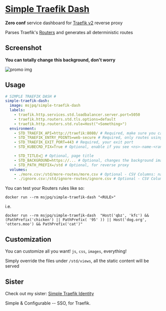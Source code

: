 # [Simple Traefik Dash](https://ms-jpq.github.io/simple-traefik-dash/)

**Zero conf** service dashboard for [Traefik v2](https://traefik.io/) reverse proxy

Parses Traefik's [Routers](https://docs.traefik.io/routing/overview/) and generates all deterministic routes

## Screenshot

**You can totally change this background, don't worry**

![promo img](https://raw.githubusercontent.com/ms-jpq/simple-traefik-dash/master/example/screenshot.png)

## Usage

```yml
# SIMPLE TRAEFIK DASH #
simple-traefik-dash:
  image: msjpq/simple-traefik-dash
  labels:
    - traefik.http.services.std.loadbalancer.server.port=5050
    - traefik.http.routers.std.tls.options=default
    - traefik.http.routers.std.rule=Host("<Something>")
  environment:
    - STD_TRAEFIK_API=http://traefik:8080/ # Required, make sure you can actually talk to Traefik
    - STD_TRAEFIK_ENTRY_POINTS=web-secure # Required, only routes using entrypoints will be parsed
    - STD_TRAEFIK_EXIT_PORT=443 # Required, your exit port
    - STD_KUBECRD_FIX=True # Optional, enable if you see <ns>-name-<randomstring> with in Kubernetes

    - STD_TITLE=🐳 # Optional, page title
    - STD_BACKGROUND=https://... # Optional, changes the background image
    - STD_PATH_PREFIX=/std # Optional, for reverse proxy
  volumes:
    - ./more.csv:/std/more-routes/more.csv # Optional - CSV Columns: name, uri
    - ./ignore.csv:/std/ignore-routes/ignore.csv # Optional - CSV Column: name
```

You can test your Routers rules like so:

`docker run --rm msjpq/simple-traefik-dash "<RULE>"`

i.e.

`docker run --rm msjpq/simple-traefik-dash  "Host('qbz', 'kfc') && (PathPrefix('chicken') || PathPrefix( '95' )) || Host('dog.org', 'otters.moo') && PathPrefix('cat')"`

## Customization

You can customize all you want! `js`, `css`, `images`, everything!

Simply override the files under `/std/views`, all the static content will be served

## Sister

Check out my sister: [Simple Traefik Identity](https://ms-jpq.github.io/simple-traefik-identity/)

Simple & Configurable -- SSO, for Traefik.
